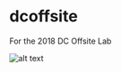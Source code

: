 # dcoffsite
For the 2018 DC Offsite Lab

![alt text](https://raw.githubusercontent.com/hearsttv/dcoffsite/master/unicorn.png)
